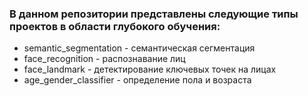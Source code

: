 ### В данном репозитории представлены следующие типы проектов в области глубокого обучения: 
- semantic_segmentation - семантическая сегментация
- face_recognition - распознавание лиц
- face_landmark - детектирование ключевых точек на лицах
- age_gender_classifier - определение пола и возраста